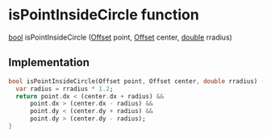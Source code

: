 


# isPointInsideCircle function










[bool](https://api.flutter.dev/flutter/dart-core/bool-class.html) isPointInsideCircle
([Offset](https://api.flutter.dev/flutter/dart-ui/Offset-class.html) point, [Offset](https://api.flutter.dev/flutter/dart-ui/Offset-class.html) center, [double](https://api.flutter.dev/flutter/dart-core/double-class.html) rradius)






## Implementation

```dart
bool isPointInsideCircle(Offset point, Offset center, double rradius) {
  var radius = rradius * 1.2;
  return point.dx < (center.dx + radius) &&
      point.dx > (center.dx - radius) &&
      point.dy < (center.dy + radius) &&
      point.dy > (center.dy - radius);
}
```







